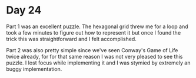 # Day 24

Part 1 was an excellent puzzle. The hexagonal grid threw me for a loop and took a few minutes to figure out how to represent it but once I found the trick this was straightforward and I felt accomplished.


Part 2 was also pretty simple since we've seen Conway's Game of Life twice already, for for that same reason I was not very pleased to see this puzzle. I lost focus while implementing it and I was stymied by extremely an buggy implementation.